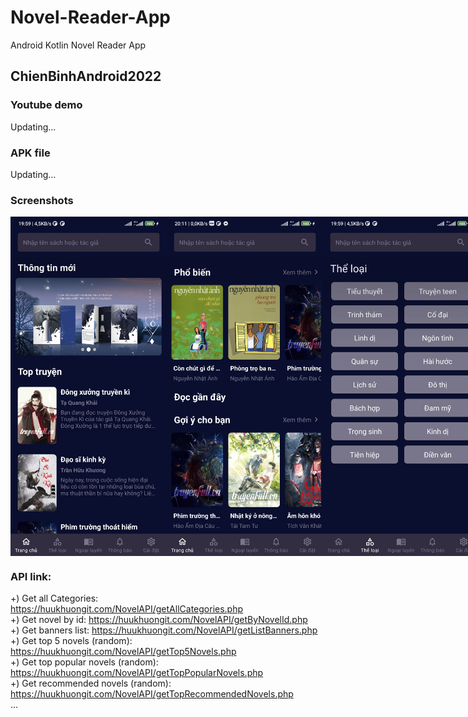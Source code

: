 # Novel-Reader-App
Android Kotlin Novel Reader App

## ChienBinhAndroid2022

### Youtube demo
Updating...

### APK file
Updating...

### Screenshots
<div style="display: flex">
  <img style="width: 250px" src="./screenshots/sc1.jpg" />
  <img style="width: 250px" src="./screenshots/sc9.jpg" />
  <img style="width: 250px" src="./screenshots/sc2.jpg" />
  <img style="width: 250px" src="./screenshots/sc3.jpg" />
  <img style="width: 250px" src="./screenshots/sc4.jpg" />
  <img style="width: 250px" src="./screenshots/sc5.jpg" />
  <img style="width: 250px" src="./screenshots/sc6.jpg" />
  <img style="width: 250px" src="./screenshots/sc7.jpg" />
  <img style="width: 250px" src="./screenshots/sc8.jpg" />
</div>

### API link:
+) Get all Categories: https://huukhuongit.com/NovelAPI/getAllCategories.php <br />
+) Get novel by id: https://huukhuongit.com/NovelAPI/getByNovelId.php <br />
+) Get banners list: https://huukhuongit.com/NovelAPI/getListBanners.php <br />
+) Get top 5 novels (random): https://huukhuongit.com/NovelAPI/getTop5Novels.php <br />
+) Get top popular novels (random): https://huukhuongit.com/NovelAPI/getTopPopularNovels.php <br />
+) Get recommended novels (random): https://huukhuongit.com/NovelAPI/getTopRecommendedNovels.php <br />
...
